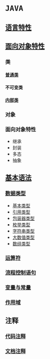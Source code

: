 # `JAVA`

## [语言特性](./语言特性.md) 

## [面向对象特性](./面向对象.md) 

### 类

#### [普通类](./面向对象.md##) 

#### 不可变类

#### [内部类](./附录K-JAVA内部类.md) 

### 对象

### 面向对象特性

- 继承
- 封装
- 多态
- 抽象

## [基本语法](./基本语法.md) 

### [数据类型](./基本语法.md#数据类型) 

- [基本类型](./基本语法.md##基本类型) 
- [引用类型](./基本语法.md##引用类型) 
- [包装器类型](./基本语法.md#包装器类) 
- [枚举类型](./基本语法.md#枚举类型) 
- [字符串类型](./附录C-字符串.md) 
- [大数值类型](./基本语法.md#大数值) 
- [数组类型](./数组.md) 

### [运算符](./基本语法.md#运算符) 

### [流程控制语句](./基本语法.md#流程控制语句) 

### [变量与常量](./基本语法.md#变量与常量) 

### [作用域](./基本语法.md#作用域) 

## 注释

### [代码注释](./基本语法.md#注释) 

### [文档注释](./附录F-JAVA文档注释.md) 